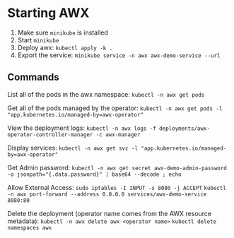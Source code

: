 # Starting AWX

1. Make sure `minikube` is installed
2. Start `minikube`
3. Deploy awx: `kubectl apply -k .`
4. Export the service: `minikube service -n awx awx-demo-service --url`

## Commands

List all of the pods in the awx namespace:
`kubectl -n awx get pods`

Get all of the pods managed by the operator:
`kubectl -n awx get pods -l "app.kubernetes.io/managed-by=awx-operator"`

View the deployment logs:
`kubectl -n awx logs -f deployments/awx-operator-controller-manager -c awx-manager`

Display services:
`kubectl -n awx get svc -l "app.kubernetes.io/managed-by=awx-operator"`

Get Admin password:
`kubectl -n awx get secret awx-demo-admin-password -o jsonpath="{.data.password}" | base64 --decode ; echo`

Allow External Access:
`sudo iptables -I INPUT -s 8080 -j ACCEPT`
`kubectl -n awx port-forward --address 0.0.0.0 services/awx-demo-service 8080:80`

Delete the deployment (operator name comes from the AWX resource metadata):
`kubectl -n awx delete awx <operator name>`
`kubectl delete namespaces awx`

